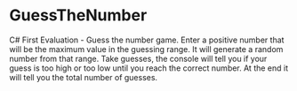 # GuessTheNumber
C# First Evaluation - Guess the number game.
Enter a positive number that will be the maximum value in the guessing range. It will generate a random number from that range. Take guesses, the console will tell you if your guess is too high or too low until you reach the correct number.
At the end it will tell you the total number of guesses.
